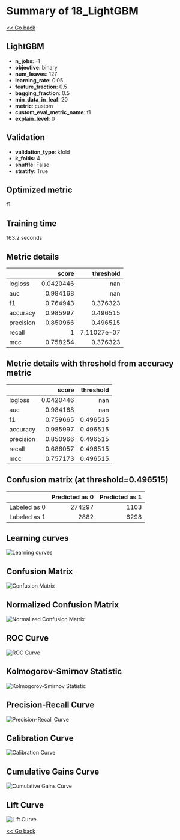 # Summary of 18_LightGBM

[<< Go back](../README.md)


## LightGBM
- **n_jobs**: -1
- **objective**: binary
- **num_leaves**: 127
- **learning_rate**: 0.05
- **feature_fraction**: 0.5
- **bagging_fraction**: 0.5
- **min_data_in_leaf**: 20
- **metric**: custom
- **custom_eval_metric_name**: f1
- **explain_level**: 0

## Validation
 - **validation_type**: kfold
 - **k_folds**: 4
 - **shuffle**: False
 - **stratify**: True

## Optimized metric
f1

## Training time

163.2 seconds

## Metric details
|           |     score |     threshold |
|:----------|----------:|--------------:|
| logloss   | 0.0420446 | nan           |
| auc       | 0.984168  | nan           |
| f1        | 0.764943  |   0.376323    |
| accuracy  | 0.985997  |   0.496515    |
| precision | 0.850966  |   0.496515    |
| recall    | 1         |   7.11027e-07 |
| mcc       | 0.758254  |   0.376323    |


## Metric details with threshold from accuracy metric
|           |     score |   threshold |
|:----------|----------:|------------:|
| logloss   | 0.0420446 |  nan        |
| auc       | 0.984168  |  nan        |
| f1        | 0.759665  |    0.496515 |
| accuracy  | 0.985997  |    0.496515 |
| precision | 0.850966  |    0.496515 |
| recall    | 0.686057  |    0.496515 |
| mcc       | 0.757173  |    0.496515 |


## Confusion matrix (at threshold=0.496515)
|              |   Predicted as 0 |   Predicted as 1 |
|:-------------|-----------------:|-----------------:|
| Labeled as 0 |           274297 |             1103 |
| Labeled as 1 |             2882 |             6298 |

## Learning curves
![Learning curves](learning_curves.png)
## Confusion Matrix

![Confusion Matrix](confusion_matrix.png)


## Normalized Confusion Matrix

![Normalized Confusion Matrix](confusion_matrix_normalized.png)


## ROC Curve

![ROC Curve](roc_curve.png)


## Kolmogorov-Smirnov Statistic

![Kolmogorov-Smirnov Statistic](ks_statistic.png)


## Precision-Recall Curve

![Precision-Recall Curve](precision_recall_curve.png)


## Calibration Curve

![Calibration Curve](calibration_curve_curve.png)


## Cumulative Gains Curve

![Cumulative Gains Curve](cumulative_gains_curve.png)


## Lift Curve

![Lift Curve](lift_curve.png)



[<< Go back](../README.md)
